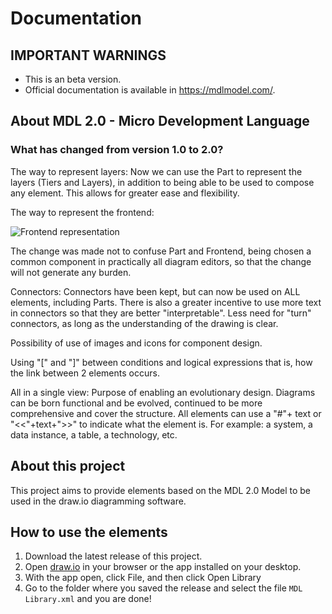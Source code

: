 # Documentation

## IMPORTANT WARNINGS

- This is an beta version.
- Official documentation is available in https://mdlmodel.com/.

## About MDL 2.0 - Micro Development Language

### What has changed from version 1.0 to 2.0?

The way to represent layers: Now we can use the Part to represent the layers (Tiers and Layers), in addition to being able to be used to compose any element. This allows for greater ease and flexibility.

The way to represent the frontend:

![Frontend representation](https://mdlmodel.com/public/images/components/frontend.svg)

The change was made not to confuse Part and Frontend, being chosen a common component in practically all diagram editors, so that the change will not generate any burden.

Connectors: Connectors have been kept, but can now be used on ALL elements, including Parts. There is also a greater incentive to use more text in connectors so that they are better "interpretable". Less need for "turn" connectors, as long as the understanding of the drawing is clear.

Possibility of use of images and icons for component design.

Using "[" and "]" between conditions and logical expressions that is, how the link between 2 elements occurs.

All in a single view: Purpose of enabling an evolutionary design. Diagrams can be born functional and be evolved, continued to be more comprehensive and cover the structure. All elements can use a "#"+ text or "<<"+text+">>" to indicate what the element is. For example: a system, a data instance, a table, a technology, etc.

## About this project

This project aims to provide elements based on the MDL 2.0 Model to be used in the draw.io diagramming software.

## How to use the elements

1. Download the latest release of this project.
2. Open [draw.io](https://app.diagrams.net/) in your browser or the app installed on your desktop.
3. With the app open, click File, and then click Open Library
4. Go to the folder where you saved the release and select the file `MDL Library.xml` and you are done!

